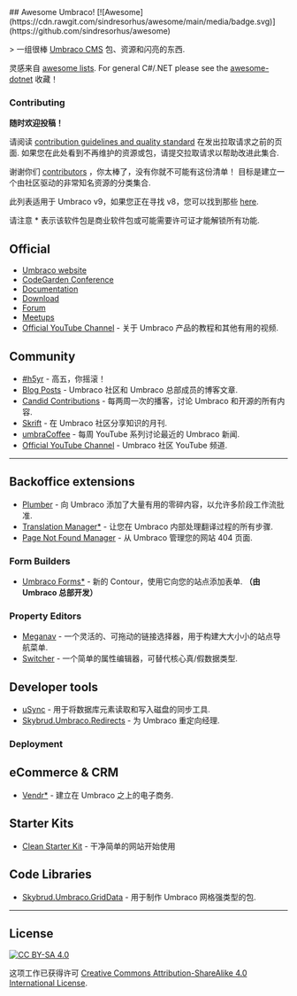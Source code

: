 <div class="github-widget" data-repo="umbraco-community/awesome-umbraco"></div>
<script async src="https://pagead2.googlesyndication.com/pagead/js/adsbygoogle.js"></script><ins class="adsbygoogle" style="display:block" data-ad-client="ca-pub-6890694312814945" data-ad-slot="5473692530" data-ad-format="auto"  data-full-width-responsive="true"></ins><script>(adsbygoogle = window.adsbygoogle || []).push({});</script>
## Awesome Umbraco! [![Awesome](https://cdn.rawgit.com/sindresorhus/awesome/main/media/badge.svg)](https://github.com/sindresorhus/awesome)

&gt; 一组很棒 [Umbraco CMS](https://github.com/umbraco/Umbraco-CMS/) 包、资源和闪亮的东西.

灵感来自 [awesome lists](https://github.com/sindresorhus/awesome). For general C#/.NET please see the [awesome-dotnet](https://github.com/quozd/awesome-dotnet/) 收藏！

### Contributing

**随时欢迎投稿！** 

请阅读 [contribution guidelines and quality standard](https://github.com/umbraco-community/awesome-umbraco/blob/master/CONTRIBUTING.md) 在发出拉取请求之前的页面. 如果您在此处看到不再维护的资源或包，请提交拉取请求以帮助改进此集合.

谢谢你们 [contributors](https://github.com/umbraco-community/awesome-umbraco/graphs/contributors) ，你太棒了，没有你就不可能有这份清单！ 目标是建立一个由社区驱动的非常知名资源的分类集合.

此列表适用于 Umbraco v9，如果您正在寻找 v8，您可以找到那些 [here](https://github.com/umbraco-community/awesome-umbraco/blob/master/UMBRACO-V8.md).


请注意 * 表示该软件包是商业软件包或可能需要许可证才能解锁所有功能.

## Official

* [Umbraco website](https://umbraco.com)
* [CodeGarden Conference](https://codegarden20.com/)
* [Documentation](https://our.umbraco.com/documentation/)
* [Download](https://our.umbraco.com/download/)
* [Forum](https://our.umbraco.com/forum/)
* [Meetups](https://www.meetup.com/pro/umbraco)
* [Official YouTube Channel](https://www.youtube.com/umbracohq) - 关于 Umbraco 产品的教程和其他有用的视频.

## Community

* [#h5yr](https://h5yr.com/) - 高五，你摇滚！
* [Blog Posts](https://our.umbraco.com/community/blog-posts/) - Umbraco 社区和 Umbraco 总部成员的博客文章.
* [Candid Contributions](https://candidcontributions.com/) - 每两周一次的播客，讨论 Umbraco 和开源的所有内容.
* [Skrift](https://skrift.io/) - 在 Umbraco 社区分享知识的月刊.
* [umbraCoffee](https://www.youtube.com/umbracoffee) - 每周 YouTube 系列讨论最近的 Umbraco 新闻.
* [Official YouTube Channel](https://www.youtube.com/c/umbracocommunity/) - Umbraco 社区 YouTube 频道.

---

## Backoffice extensions

* [Plumber](https://our.umbraco.com/packages/backoffice-extensions/plumber-workflow-for-umbraco/) - 向 Umbraco 添加了大量有用的零碎内容，以允许多阶段工作流批准.
* [Translation Manager*](https://our.umbraco.com/packages/backoffice-extensions/translation-manager/) - 让您在 Umbraco 内部处理翻译过程的所有步骤.
* [Page Not Found Manager](https://our.umbraco.com/packages/backoffice-extensions/hot-chilli-page-not-found-manager) - 从 Umbraco 管理您的网站 404 页面.

### Form Builders

* [Umbraco Forms*](https://umbraco.com/products/umbraco-forms/)  - 新的 Contour，使用它向您的站点添加表单.  **（由 Umbraco 总部开发）**

### Property Editors

* [Meganav](https://our.umbraco.com/packages/backoffice-extensions/umbnav/) - 一个灵活的、可拖动的链接选择器，用于构建大大小小的站点导航菜单.
* [Switcher](https://our.umbraco.org/projects/backoffice-extensions/switcher/) - 一个简单的属性编辑器，可替代核心真/假数据类型.

## Developer tools

* [uSync](https://our.umbraco.org/projects/developer-tools/usync/) - 用于将数据库元素读取和写入磁盘的同步工具.
* [Skybrud.Umbraco.Redirects](https://our.umbraco.com/packages/website-utilities/skybrud-redirects/) - 为 Umbraco 重定向经理.

### Deployment


## eCommerce &amp; CRM

* [Vendr*](https://vendr.net/) - 建立在 Umbraco 之上的电子商务.

## Starter Kits

* [Clean Starter Kit](https://our.umbraco.com/packages/starter-kits/clean-starter-kit/) - 干净简单的网站开始使用

## Code Libraries

* [Skybrud.Umbraco.GridData](https://our.umbraco.org/projects/developer-tools/skybrudumbracogriddata/) - 用于制作 Umbraco 网格强类型的包.


---

## License

[![CC BY-SA 4.0](https://i.creativecommons.org/l/by-sa/4.0/88x31.png)](http://creativecommons.org/licenses/by-sa/4.0/)

这项工作已获得许可 [Creative Commons Attribution-ShareAlike 4.0 International License](http://creativecommons.org/licenses/by-sa/4.0/).
